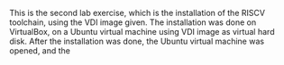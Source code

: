 This is the second lab exercise, which is the installation of the RISCV toolchain, using the VDI image given. The installation was done on VirtualBox, on a Ubuntu virtual machine using VDI image as virtual hard disk. 
After the installation was done, the Ubuntu virtual machine was opened, and the 

